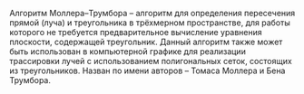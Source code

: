 Алгоритм Моллера–Трумбора – алгоритм для определения пересечения прямой (луча) и треугольника в трёхмерном пространстве, для работы которого не требуется предварительное вычисление уравнения плоскости, содержащей треугольник. Данный алгоритм также может быть использован в компьютерной графике для реализации трассировки лучей с использованием полигональных сеток, состоящих из треугольников. Назван по имени авторов – Томаса Моллера и Бена Трумбора.
